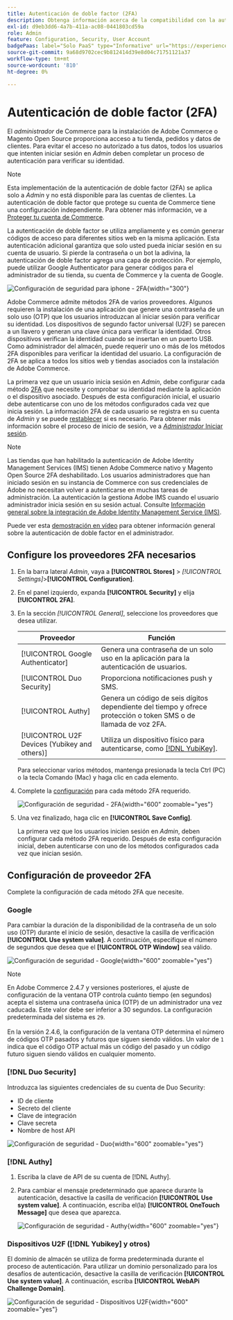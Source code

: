 ```yaml
---
title: Autenticación de doble factor (2FA)
description: Obtenga información acerca de la compatibilidad con la autenticación de doble factor para garantizar la seguridad del sistema y de los datos.
exl-id: d9eb3dd6-4a7b-411a-ac08-0441803cd59a
role: Admin
feature: Configuration, Security, User Account
badgePaas: label="Solo PaaS" type="Informative" url="https://experienceleague.adobe.com/en/docs/commerce/user-guides/product-solutions" tooltip="Se aplica solo a proyectos de Adobe Commerce en la nube (infraestructura PaaS administrada por Adobe) y a proyectos locales."
source-git-commit: 9a68d9702cec9b812414d39e8d04c71751121a37
workflow-type: tm+mt
source-wordcount: '810'
ht-degree: 0%

---
```


# Autenticación de doble factor (2FA)

El _administrador_ de Commerce para la instalación de Adobe Commerce o Magento Open Source proporciona acceso a tu tienda, pedidos y datos de clientes. Para evitar el acceso no autorizado a tus datos, todos los usuarios que intenten iniciar sesión en _Admin_ deben completar un proceso de autenticación para verificar su identidad.

>[!NOTE]
>
>Esta implementación de la autenticación de doble factor (2FA) se aplica solo a _Admin_ y no está disponible para las cuentas de clientes. La autenticación de doble factor que protege su cuenta de Commerce tiene una configuración independiente. Para obtener más información, ve a [Proteger tu cuenta de Commerce](../getting-started/commerce-account-secure.md).

La autenticación de doble factor se utiliza ampliamente y es común generar códigos de acceso para diferentes sitios web en la misma aplicación. Esta autenticación adicional garantiza que solo usted pueda iniciar sesión en su cuenta de usuario. Si pierde la contraseña o un bot la adivina, la autenticación de doble factor agrega una capa de protección. Por ejemplo, puede utilizar Google Authenticator para generar códigos para el administrador de su tienda, su cuenta de Commerce y la cuenta de Google.

![Configuración de seguridad para iphone - 2FA](./assets/google-authenticator-iphone.png){width="300"}

Adobe Commerce admite métodos 2FA de varios proveedores. Algunos requieren la instalación de una aplicación que genere una contraseña de un solo uso (OTP) que los usuarios introduzcan al iniciar sesión para verificar su identidad. Los dispositivos de segundo factor universal (U2F) se parecen a un llavero y generan una clave única para verificar la identidad. Otros dispositivos verifican la identidad cuando se insertan en un puerto USB. Como administrador del almacén, puede requerir uno o más de los métodos 2FA disponibles para verificar la identidad del usuario. La configuración de 2FA se aplica a todos los sitios web y tiendas asociados con la instalación de Adobe Commerce.

La primera vez que un usuario inicia sesión en _Admin_, debe configurar cada método [2FA](../configuration-reference/security/2fa.md) que necesite y comprobar su identidad mediante la aplicación o el dispositivo asociado. Después de esta configuración inicial, el usuario debe autenticarse con uno de los métodos configurados cada vez que inicia sesión. La información 2FA de cada usuario se registra en su cuenta de _Admin_ y se puede [restablecer](security-two-factor-authentication-manage.md) si es necesario. Para obtener más información sobre el proceso de inicio de sesión, ve a [_Administrador_ Iniciar sesión](../getting-started/admin-signin.md).

>[!NOTE]
>
>Las tiendas que han habilitado la autenticación de Adobe Identity Management Services (IMS) tienen Adobe Commerce nativo y Magento Open Source 2FA deshabilitado. Los usuarios administradores que han iniciado sesión en su instancia de Commerce con sus credenciales de Adobe no necesitan volver a autenticarse en muchas tareas de administración. La autenticación la gestiona Adobe IMS cuando el usuario administrador inicia sesión en su sesión actual. Consulte [Información general sobre la integración de Adobe Identity Management Service (IMS)](https://experienceleague.adobe.com/docs/commerce-admin/start/admin/ims/adobe-ims-integration-overview.html).

Puede ver esta [demostración en vídeo](https://video.tv.adobe.com/v/339104?quality=12&learn=on) para obtener información general sobre la autenticación de doble factor en el administrador.

## Configure los proveedores 2FA necesarios

1. En la barra lateral _Admin_, vaya a **[!UICONTROL Stores]** > _[!UICONTROL Settings]_>**[!UICONTROL Configuration]**.

1. En el panel izquierdo, expanda **[!UICONTROL Security]** y elija **[!UICONTROL 2FA]**.

1. En la sección _[!UICONTROL General]_, seleccione los proveedores que desea utilizar.

   | Proveedor | Función |
   |--- |--- |
   | [!UICONTROL Google Authenticator] | Genera una contraseña de un solo uso en la aplicación para la autenticación de usuarios. |
   | [!UICONTROL Duo Security] | Proporciona notificaciones push y SMS. |
   | [!UICONTROL Authy] | Genera un código de seis dígitos dependiente del tiempo y ofrece protección o token SMS o de llamada de voz 2FA. |
   | [!UICONTROL U2F Devices (Yubikey and others)] | Utiliza un dispositivo físico para autenticarse, como [[!DNL YubiKey]](https://www.yubico.com/). |

   Para seleccionar varios métodos, mantenga presionada la tecla Ctrl (PC) o la tecla Comando (Mac) y haga clic en cada elemento.

1. Complete la [configuración](../configuration-reference/security/2fa.md) para cada método 2FA requerido.

   ![Configuración de seguridad - 2FA](../configuration-reference/security/assets/2fa-general.png){width="600" zoomable="yes"}

1. Una vez finalizado, haga clic en **[!UICONTROL Save Config]**.

   La primera vez que los usuarios inicien sesión en _Admin_, deben configurar cada método 2FA requerido. Después de esta configuración inicial, deben autenticarse con uno de los métodos configurados cada vez que inician sesión.

## Configuración de proveedor 2FA

Complete la configuración de cada método 2FA que necesite.

### Google

Para cambiar la duración de la disponibilidad de la contraseña de un solo uso (OTP) durante el inicio de sesión, desactive la casilla de verificación **[!UICONTROL Use system value]**. A continuación, especifique el número de segundos que desea que el **[!UICONTROL OTP Window]** sea válido.

![Configuración de seguridad - Google](../configuration-reference/security/assets/2fa-google.png){width="600" zoomable="yes"}

>[!NOTE]
>
>En Adobe Commerce 2.4.7 y versiones posteriores, el ajuste de configuración de la ventana OTP controla cuánto tiempo (en segundos) acepta el sistema una contraseña única (OTP) de un administrador una vez caducada. Este valor debe ser inferior a 30 segundos. La configuración predeterminada del sistema es `29`.<br><br> En la versión 2.4.6, la configuración de la ventana OTP determina el número de códigos OTP pasados y futuros que siguen siendo válidos. Un valor de `1` indica que el código OTP actual más un código del pasado y un código futuro siguen siendo válidos en cualquier momento.

### [!DNL Duo Security]

Introduzca las siguientes credenciales de su cuenta de Duo Security:

- ID de cliente
- Secreto del cliente
- Clave de integración
- Clave secreta
- Nombre de host API

![Configuración de seguridad - Duo](../configuration-reference/security/assets/2fa-duo-security.png){width="600" zoomable="yes"}

### [!DNL Authy]

1. Escriba la clave de API de su cuenta de [!DNL Authy].

1. Para cambiar el mensaje predeterminado que aparece durante la autenticación, desactive la casilla de verificación **[!UICONTROL Use system value]**. A continuación, escriba el(la) **[!UICONTROL OneTouch Message]** que desea que aparezca.

   ![Configuración de seguridad - Authy](../configuration-reference/security/assets/2fa-authy.png){width="600" zoomable="yes"}

### Dispositivos U2F ([!DNL Yubikey] y otros)

El dominio de almacén se utiliza de forma predeterminada durante el proceso de autenticación. Para utilizar un dominio personalizado para los desafíos de autenticación, desactive la casilla de verificación **[!UICONTROL Use system value]**. A continuación, escriba **[!UICONTROL WebAPi Challenge Domain]**.

![Configuración de seguridad - Dispositivos U2F](../configuration-reference/security/assets/2fa-u2f-key.png){width="600" zoomable="yes"}
